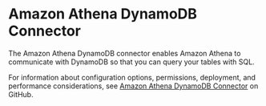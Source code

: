 # Amazon Athena DynamoDB Connector<a name="athena-prebuilt-data-connectors-dynamodb"></a>

The Amazon Athena DynamoDB connector enables Amazon Athena to communicate with DynamoDB so that you can query your tables with SQL\.

For information about configuration options, permissions, deployment, and performance considerations, see [Amazon Athena DynamoDB Connector](https://github.com/awslabs/aws-athena-query-federation/tree/master/athena-dynamodb) on GitHub\.